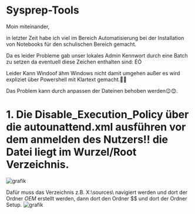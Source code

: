 # Sysprep-Tools

Moin miteinander,

in letzter Zeit habe ich viel im Bereich Automatisierung bei der Installation von Notebooks für den schulischen Bereich gemacht.

Da es leider Probleme gab unser lokales Admin Kennwort durch eine Batch zu setzen da eventuell diese Zeichen enthalten sind: ÉÓ

Leider Kann Windoof ähm Windows nicht damit umgehen außer es wird expliziet über Powershell mit Klartext gemacht.🤔🤔

Das Problem kann durch anpassen der Dateinen behoben werden😉😊.

# 1. Die Disable_Execution_Policy über die autounattend.xml ausführen vor dem anmelden des Nutzers!! die Datei liegt im Wurzel/Root Verzeichnis.
![grafik](https://github.com/user-attachments/assets/80255d20-6695-4784-9d9d-4af0c75f4e3a)

 Dafür muss das Verzeichnis z.B. X:\sources\ navigiert werden und dort der Ordner $OEM$ erstellt werden, dann dort den Ordner $$ und dort der Ordner Setup.
![grafik](https://github.com/user-attachments/assets/c8faf55d-2a57-4fc6-9801-9bcae7660a7a)
